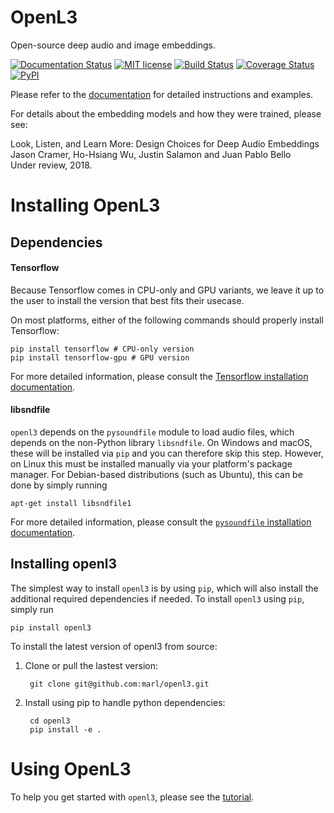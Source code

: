 # OpenL3

Open-source deep audio and image embeddings.

[![Documentation Status](https://readthedocs.org/projects/openl3/badge/?version=latest)](http://openl3.readthedocs.io/en/latest/?badge=latest)
[![MIT license](https://img.shields.io/badge/License-MIT-blue.svg)](https://lbesson.mit-license.org/)
[![Build Status](https://travis-ci.org/marl/openl3.svg?branch=master)](https://travis-ci.org/marl/openl3)
[![Coverage Status](https://coveralls.io/repos/github/marl/openl3/badge.svg?branch=master)](https://coveralls.io/github/marl/openl3?branch=master)
[![PyPI](https://img.shields.io/badge/python-2.7%2C%203.5%2C%203.6-blue.svg)]()

Please refer to the [documentation](https://openl3.readthedocs.io/en/latest/) for detailed instructions and examples.

For details about the embedding models and how they were trained, please see:

Look, Listen, and Learn More: Design Choices for Deep Audio Embeddings<br/>
Jason Cramer, Ho-Hsiang Wu, Justin Salamon and Juan Pablo Bello<br/>
Under review, 2018.

# Installing OpenL3

Dependencies
------------
#### Tensorflow
Because Tensorflow comes in CPU-only and GPU variants, we leave it up to the user to install the version that best fits
their usecase.

On most platforms, either of the following commands should properly install Tensorflow:

    pip install tensorflow # CPU-only version
    pip install tensorflow-gpu # GPU version

For more detailed information, please consult the
[Tensorflow installation documentation](https://www.tensorflow.org/install/).

#### libsndfile
``openl3`` depends on the `pysoundfile` module to load audio files, which depends on the non-Python library
``libsndfile``. On Windows and macOS, these will be installed via ``pip`` and you can therefore skip this step.
However, on Linux this must be installed manually via your platform's package manager.
For Debian-based distributions (such as Ubuntu), this can be done by simply running

    apt-get install libsndfile1

For more detailed information, please consult the
[`pysoundfile` installation documentation](https://pysoundfile.readthedocs.io/en/0.9.0/#installation>).


Installing openl3
-----------------
The simplest way to install ``openl3`` is by using ``pip``, which will also install the additional required dependencies
if needed. To install ``openl3`` using ``pip``, simply run

    pip install openl3

To install the latest version of openl3 from source:

1. Clone or pull the lastest version:

        git clone git@github.com:marl/openl3.git

2. Install using pip to handle python dependencies:

        cd openl3
        pip install -e .

# Using OpenL3

To help you get started with `openl3`, please see the
[tutorial](http://openl3.readthedocs.io/en/latest/tutorial.html).

